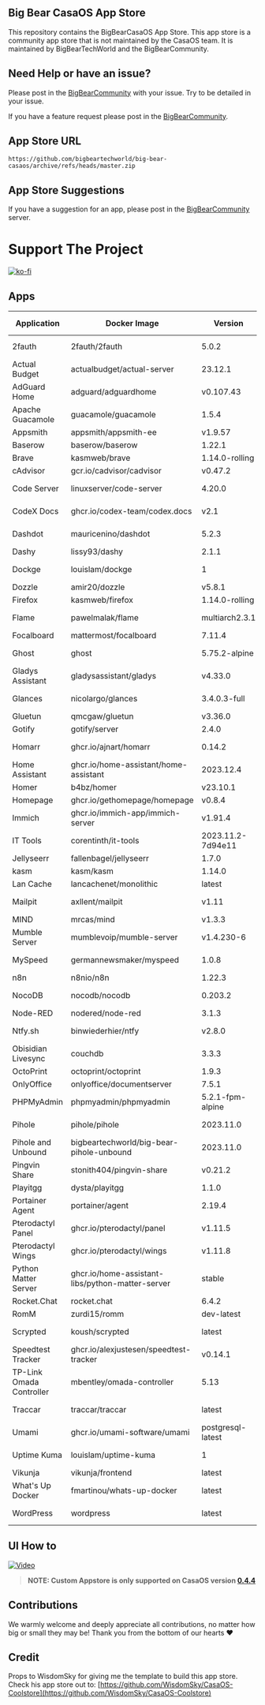## Big Bear CasaOS App Store

This repository contains the BigBearCasaOS App Store. This app store is a community app store that is not maintained by the CasaOS team. It is maintained by BigBearTechWorld and the BigBearCommunity.

## Need Help or have an issue?

Please post in the [BigBearCommunity](https://community.bigbeartechworld.com/c/big-bear-casas/10) with your issue. Try to be detailed in your issue.

If you have a feature request please post in the [BigBearCommunity](https://community.bigbeartechworld.com/c/big-bear-casaos/bigbearcasaos-suggestions/40).

## App Store URL

```text
https://github.com/bigbeartechworld/big-bear-casaos/archive/refs/heads/master.zip
```

## App Store Suggestions

If you have a suggestion for an app, please post in the [BigBearCommunity](https://community.bigbeartechworld.com) server.

# Support The Project

[![ko-fi](https://ko-fi.com/img/githubbutton_sm.svg)](https://ko-fi.com/E1E5NDK3I)

## Apps

| Application              | Docker Image                                     | Version           | YouTube Video                                                                                                       | Docs                                                                                           |
| ------------------------ | ------------------------------------------------ | ----------------- | ------------------------------------------------------------------------------------------------------------------- | ---------------------------------------------------------------------------------------------- |
| 2fauth                   | 2fauth/2fauth                                    | 5.0.2             | [YouTube Video](https://youtu.be/yCnjxSryD_U)                                                                       |                                                                                                |
| Actual Budget            | actualbudget/actual-server                       | 23.12.1           |                                                                                                                     |                                                                                                |
| AdGuard Home             | adguard/adguardhome                              | v0.107.43         | [YouTube Video](https://youtu.be/6cu0kfP50Jg)                                                                       |                                                                                                |
| Apache Guacamole         | guacamole/guacamole                              | 1.5.4             | [YouTube Video](https://youtu.be/6cu0kfP50Jg)                                                                       |                                                                                                |
| Appsmith                 | appsmith/appsmith-ee                             | v1.9.57           |                                                                                                                     |                                                                                                |
| Baserow                  | baserow/baserow                                  | 1.22.1            |                                                                                                                     |                                                                                                |
| Brave                    | kasmweb/brave                                    | 1.14.0-rolling    |                                                                                                                     |                                                                                                |
| cAdvisor                 | gcr.io/cadvisor/cadvisor                         | v0.47.2           |                                                                                                                     |                                                                                                |
| Code Server              | linuxserver/code-server                          | 4.20.0            | [YouTube Video](https://youtu.be/aiYcwXDfgE8)                                                                       |                                                                                                |
| CodeX Docs               | ghcr.io/codex-team/codex.docs                    | v2.1              | [YouTube Video](https://youtu.be/dKm2VJwam24)                                                                       |                                                                                                |
| Dashdot                  | mauricenino/dashdot                              | 5.2.3             | [YouTube Video](https://youtu.be/if_fyuX_5fU)                                                                       |                                                                                                |
| Dashy                    | lissy93/dashy                                    | 2.1.1             |                                                                                                                     |                                                                                                |
| Dockge                   | louislam/dockge                                  | 1                 | [YouTube Video](https://youtu.be/8Z6psh-t5iU)                                                                       |                                                                                                |
| Dozzle                   | amir20/dozzle                                    | v5.8.1            |                                                                                                                     |
| Firefox                  | kasmweb/firefox                                  | 1.14.0-rolling    |                                                                                                                     |
| Flame                    | pawelmalak/flame                                 | multiarch2.3.1    | [YouTube Video](https://youtu.be/p_P_jKmJRz8)                                                                       |                                                                                                |
| Focalboard               | mattermost/focalboard                            | 7.11.4            |                                                                                                                     |                                                                                                |
| Ghost                    | ghost                                            | 5.75.2-alpine     | [YouTube Video](https://youtu.be/oJZK9vH4W4Y)                                                                       |                                                                                                |
| Gladys Assistant         | gladysassistant/gladys                           | v4.33.0           |                                                                                                                     |
| Glances                  | nicolargo/glances                                | 3.4.0.3-full      | [YouTube Video](https://youtu.be/nwsVJ0QB0sM)                                                                       |
| Gluetun                  | qmcgaw/gluetun                                   | v3.36.0           |                                                                                                                     | [Docs](https://community.bigbeartechworld.com/t/added-gluetun-to-big-bear-casaos/175)          |
| Gotify                   | gotify/server                                    | 2.4.0             |                                                                                                                     |
| Homarr                   | ghcr.io/ajnart/homarr                            | 0.14.2            | [YouTube Video](https://youtu.be/H4rzZNO47Uk)                                                                       |
| Home Assistant           | ghcr.io/home-assistant/home-assistant            | 2023.12.4         |                                                                                                                     |
| Homer                    | b4bz/homer                                       | v23.10.1          |                                                                                                                     |
| Homepage                 | ghcr.io/gethomepage/homepage                     | v0.8.4            |                                                                                                                     |
| Immich                   | ghcr.io/immich-app/immich-server                 | v1.91.4           |                                                                                                                     |
| IT Tools                 | corentinth/it-tools                              | 2023.11.2-7d94e11 | [YouTube Video](https://youtu.be/MlGypCrUJug)                                                                       | [Docs]                                                                                         |
| Jellyseerr               | fallenbagel/jellyseerr                           | 1.7.0             |                                                                                                                     |
| kasm                     | kasm/kasm                                        | 1.14.0            |                                                                                                                     |
| Lan Cache                | lancachenet/monolithic                           | latest            |                                                                                                                     |
| Mailpit                  | axllent/mailpit                                  | v1.11             | [YouTube Video](https://youtu.be/2MY3S6csrVw)                                                                       |
| MIND                     | mrcas/mind                                       | v1.3.3            |                                                                                                                     |
| Mumble Server            | mumblevoip/mumble-server                         | v1.4.230-6        |                                                                                                                     |
| MySpeed                  | germannewsmaker/myspeed                          | 1.0.8             | [YouTube Video](https://youtu.be/7roj87Fytz0)                                                                       |
| n8n                      | n8nio/n8n                                        | 1.22.3            |                                                                                                                     |
| NocoDB                   | nocodb/nocodb                                    | 0.203.2           | [YouTube Video](https://youtu.be/mO2YzWpBu4o)                                                                       | [Docs](https://community.bigbeartechworld.com/t/added-nocodb-to-big-bear-casaos/177)           |
| Node-RED                 | nodered/node-red                                 | 3.1.3             |                                                                                                                     |
| Ntfy.sh                  | binwiederhier/ntfy                               | v2.8.0            | [YouTube Video](https://youtu.be/wSWhtSNwTd8)                                                                       |
| Obisidian Livesync       | couchdb                                          | 3.3.3             |                                                                                                                     |
| OctoPrint                | octoprint/octoprint                              | 1.9.3             |                                                                                                                     |
| OnlyOffice               | onlyoffice/documentserver                        | 7.5.1             |                                                                                                                     |
| PHPMyAdmin               | phpmyadmin/phpmyadmin                            | 5.2.1-fpm-alpine  |                                                                                                                     |
| Pihole                   | pihole/pihole                                    | 2023.11.0         | [YouTube Video](https://youtu.be/FcMF1sYacqk)                                                                       |                                                                                                |
| Pihole and Unbound       | bigbeartechworld/big-bear-pihole-unbound         | 2023.11.0         | [YouTube Video](https://youtu.be/ByFSgnnUuBI)                                                                       | [Docs](https://community.bigbeartechworld.com/t/added-pihole-and-unbound-to-bigbearcasaos/191) |
| Pingvin Share            | stonith404/pingvin-share                         | v0.21.2           | [YouTube Video](https://youtu.be/SRJUS7h1vhU)                                                                       |
| Playitgg                 | dysta/playitgg                                   | 1.1.0             |                                                                                                                     |
| Portainer Agent          | portainer/agent                                  | 2.19.4            |                                                                                                                     |
| Pterodactyl Panel        | ghcr.io/pterodactyl/panel                        | v1.11.5           |                                                                                                                     |
| Pterodactyl Wings        | ghcr.io/pterodactyl/wings                        | v1.11.8           |                                                                                                                     |
| Python Matter Server     | ghcr.io/home-assistant-libs/python-matter-server | stable            |                                                                                                                     |
| Rocket.Chat              | rocket.chat                                      | 6.4.2             |                                                                                                                     |
| RomM                     | zurdi15/romm                                     | dev-latest        |                                                                                                                     |
| Scrypted                 | koush/scrypted                                   | latest            | [YouTube Video](https://community.bigbeartechworld.com/t/how-to-install-scrypted-on-casaos-using-bigbearcasaos/155) |
| Speedtest Tracker        | ghcr.io/alexjustesen/speedtest-tracker           | v0.14.1           | [YouTube Video](https://youtu.be/TLjS8xNNwis)                                                                       |                                                                                                |
| TP-Link Omada Controller | mbentley/omada-controller                        | 5.13              |                                                                                                                     |
| Traccar                  | traccar/traccar                                  | latest            | [YouTube Video](https://youtu.be/zn_tu9r6g-w)                                                                       |
| Umami                    | ghcr.io/umami-software/umami                     | postgresql-latest | [YouTube Video](https://youtu.be/4DEF5fNf8hU)                                                                       |
| Uptime Kuma              | louislam/uptime-kuma                             | 1                 | [YouTube Video](https://youtu.be/Why5NU_Wafw)                                                                       |                                                                                                |
| Vikunja                  | vikunja/frontend                                 | latest            |                                                                                                                     |
| What's Up Docker         | fmartinou/whats-up-docker                        | latest            |                                                                                                                     |
| WordPress                | wordpress                                        | latest            | [YouTube Video](https://youtu.be/j5M4qlRCbYs)                                                                       | [Docs]                                                                                         |

## UI How to

[![Video](https://img.youtube.com/vi/rqFUeDDb5uA/0.jpg)](https://youtu.be/rqFUeDDb5uA)

> **NOTE: Custom Appstore is only supported on CasaOS version [0.4.4](https://blog.casaos.io/blog/32.html)**

## Contributions

We warmly welcome and deeply appreciate all contributions, no matter how big or small they may be! Thank you from the bottom of our hearts ❤️

## Credit

Props to WisdomSky for giving me the template to build this app store. Check his app store out to: [https://github.com/WisdomSky/CasaOS-Coolstore](https://github.com/WisdomSky/CasaOS-Coolstore)
